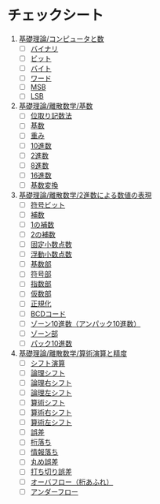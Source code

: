 # チェックシート

1. [基礎理論/コンピュータと数](./basics/_/chapters/computer_and_number.md)
	- [ ] [バイナリ](./basics/_/chapters/computer_and_number.md#バイナリ)
	- [ ] [ビット](./basics/_/chapters/computer_and_number.md#ビット)
	- [ ] [バイト](./basics/_/chapters/computer_and_number.md#バイト)
	- [ ] [ワード](./basics/_/chapters/computer_and_number.md#ワード)
	- [ ] [MSB](./basics/_/chapters/computer_and_number.md#msb)
	- [ ] [LSB](./basics/_/chapters/computer_and_number.md#lsb)
1. [基礎理論/離散数学/基数](./basics/discrete_mathematics/_/chapters/radix.md)
	- [ ] [位取り記数法](./basics/discrete_mathematics/_/chapters/radix.md#位取り記数法)
	- [ ] [基数](./basics/discrete_mathematics/_/chapters/radix.md#基数)
	- [ ] [重み](./basics/discrete_mathematics/_/chapters/radix.md#基数)
	- [ ] [10進数](./basics/discrete_mathematics/_/chapters/radix.md#10進数)
	- [ ] [2進数](./basics/discrete_mathematics/_/chapters/radix.md#2進数)
	- [ ] [8進数](./basics/discrete_mathematics/_/chapters/radix.md#8進数)
	- [ ] [16進数](./basics/discrete_mathematics/_/chapters/radix.md#16進数)
	- [ ] [基数変換](./basics/discrete_mathematics/_/chapters/radix.md#基数変換)
1. [基礎理論/離散数学/2進数による数値の表現](./basics/discrete_mathematics/_/chapters/numeric_representation.md)
	- [ ] [符号ビット](./basics/discrete_mathematics/_/chapters/numeric_representation.md#符号ビット)
	- [ ] [補数](./basics/discrete_mathematics/_/chapters/numeric_representation.md#補数)
	- [ ] [1の補数](./basics/discrete_mathematics/_/chapters/numeric_representation.md#2の補数)
	- [ ] [2の補数](./basics/discrete_mathematics/_/chapters/numeric_representation.md#2の補数)
	- [ ] [固定小数点数](./basics/discrete_mathematics/_/chapters/numeric_representation.md#固定小数点数)
	- [ ] [浮動小数点数](./basics/discrete_mathematics/_/chapters/numeric_representation.md#浮動小数点数)
	- [ ] [基数部](./basics/discrete_mathematics/_/chapters/numeric_representation.md#浮動小数点数)
	- [ ] [符号部](./basics/discrete_mathematics/_/chapters/numeric_representation.md#浮動小数点数)
	- [ ] [指数部](./basics/discrete_mathematics/_/chapters/numeric_representation.md#浮動小数点数)
	- [ ] [仮数部](./basics/discrete_mathematics/_/chapters/numeric_representation.md#浮動小数点数)
	- [ ] [正規化](./basics/discrete_mathematics/_/chapters/numeric_representation.md#浮動小数点数)
	- [ ] [BCDコード](./basics/discrete_mathematics/_/chapters/numeric_representation.md#bcdコード)
	- [ ] [ゾーン10進数（アンパック10進数）](./basics/discrete_mathematics/_/chapters/numeric_representation.md#ゾーン10進数)
	- [ ] [ゾーン部](./basics/discrete_mathematics/_/chapters/numeric_representation.md#ゾーン10進数)
	- [ ] [パック10進数](./basics/discrete_mathematics/_/chapters/numeric_representation.md#パック10進数)
1. [基礎理論/離散数学/算術演算と精度](./basics/discrete_mathematics/_/chapters/arthmetic_operation_and_precision.md)
	- [ ] [シフト演算](./basics/discrete_mathematics/_/chapters/arthmetic_operation_and_precision.md#シフト演算)
	- [ ] [論理シフト](./basics/discrete_mathematics/_/chapters/arthmetic_operation_and_precision.md#論理シフト)
	- [ ] [論理右シフト](./basics/discrete_mathematics/_/chapters/arthmetic_operation_and_precision.md#論理シフト)
	- [ ] [論理左シフト](./basics/discrete_mathematics/_/chapters/arthmetic_operation_and_precision.md#論理シフト)
	- [ ] [算術シフト](./basics/discrete_mathematics/_/chapters/arthmetic_operation_and_precision.md#算術シフト)
	- [ ] [算術右シフト](./basics/discrete_mathematics/_/chapters/arthmetic_operation_and_precision.md#算術シフト)
	- [ ] [算術左シフト](./basics/discrete_mathematics/_/chapters/arthmetic_operation_and_precision.md#算術シフト)
	- [ ] [誤差](./basics/discrete_mathematics/_/chapters/arthmetic_operation_and_precision.md#誤差)
	- [ ] [桁落ち](./basics/discrete_mathematics/_/chapters/arthmetic_operation_and_precision.md#桁落ち)
	- [ ] [情報落ち](./basics/discrete_mathematics/_/chapters/arthmetic_operation_and_precision.md#情報落ち)
	- [ ] [丸め誤差](./basics/discrete_mathematics/_/chapters/arthmetic_operation_and_precision.md#丸め誤差)
	- [ ] [打ち切り誤差](./basics/discrete_mathematics/_/chapters/arthmetic_operation_and_precision.md#打ち切り誤差)
	- [ ] [オーバフロー（桁あふれ）](./basics/discrete_mathematics/_/chapters/arthmetic_operation_and_precision.md#オーバフロー)
	- [ ] [アンダーフロー](./basics/discrete_mathematics/_/chapters/arthmetic_operation_and_precision.md#アンダーフロー)
